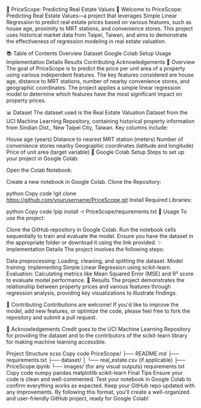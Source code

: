 🧠 PriceScope: Predicting Real Estate Values 🎉
Welcome to PriceScope: Predicting Real Estate Values—a project that leverages Simple Linear Regression to predict real estate prices based on various features, such as house age, proximity to MRT stations, and convenience stores. This project uses historical market data from Taipei, Taiwan, and aims to demonstrate the effectiveness of regression modeling in real estate valuation.

📚 Table of Contents
Overview
Dataset
Google Colab Setup
Usage
Implementation Details
Results
Contributing
Acknowledgements
🏫 Overview
The goal of PriceScope is to predict the price per unit area of a property using various independent features. The key features considered are house age, distance to MRT stations, number of nearby convenience stores, and geographic coordinates. The project applies a simple linear regression model to determine which features have the most significant impact on property prices.

📊 Dataset
The dataset used is the Real Estate Valuation Dataset from the UCI Machine Learning Repository, containing historical property information from Sindian Dist., New Taipei City, Taiwan. Key columns include:

House age (years)
Distance to nearest MRT station (meters)
Number of convenience stores nearby
Geographic coordinates (latitude and longitude)
Price of unit area (target variable)
🚀 Google Colab Setup
Steps to set up your project in Google Colab:

Open the Colab Notebook:

Create a new notebook in Google Colab.
Clone the Repository:

python
Copy code
!git clone https://github.com/yourusername/PriceScope.git
Install Required Libraries:

python
Copy code
!pip install -r PriceScope/requirements.txt
🎉 Usage
To use the project:

Clone the GitHub repository in Google Colab.
Run the notebook cells sequentially to train and evaluate the model.
Ensure you have the dataset in the appropriate folder or download it using the link provided.
✨ Implementation Details
The project involves the following steps:

Data preprocessing: Loading, cleaning, and splitting the dataset.
Model training: Implementing Simple Linear Regression using scikit-learn.
Evaluation: Calculating metrics like Mean Squared Error (MSE) and R² score to evaluate model performance.
🎨 Results
The project demonstrates the relationship between property prices and various features through regression analysis, providing key visualizations to illustrate findings.

🤝 Contributing
Contributions are welcome! If you'd like to improve the model, add new features, or optimize the code, please feel free to fork the repository and submit a pull request.

🎉 Acknowledgements
Credit goes to the UCI Machine Learning Repository for providing the dataset and to the contributors of the scikit-learn library for making machine learning accessible.

Project Structure
scss
Copy code
PriceScope/
├── README.md
├── requirements.txt
├── dataset/
│   └── real_estate.csv (if applicable)
├── PriceScope.ipynb
└── images/ (for any visual outputs)
requirements.txt
Copy code
numpy
pandas
matplotlib
scikit-learn
Final Tips
Ensure your code is clean and well-commented.
Test your notebook in Google Colab to confirm everything works as expected.
Keep your GitHub repo updated with any improvements.
By following this format, you'll create a well-organized and user-friendly GitHub project, ready for Google Colab!
